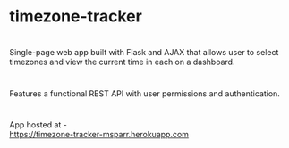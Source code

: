 # timezone-tracker
#
Single-page web app built with Flask and AJAX that allows user to select timezones and view the current time in each on a dashboard.
#
Features a functional REST API with user permissions and authentication.
#
App hosted at -  
https://timezone-tracker-msparr.herokuapp.com
